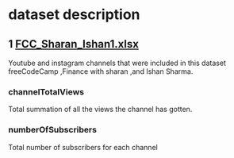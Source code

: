 # dataset description
## 1 [FCC_Sharan_Ishan1.xlsx](url)
Youtube and instagram channels that were included in this dataset freeCodeCamp ,Finance with sharan ,and Ishan Sharma.
### channelTotalViews 
Total summation of all the views the channel has gotten.
### numberOfSubscribers
Total number of subscribers for each channel
###



